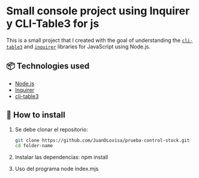 # Small console project using Inquirer y CLI-Table3 for js

This is a small project that I created with the goal of understanding the [`cli-table3`](https://www.npmjs.com/package/cli-table3) and [`inquirer`](https://www.npmjs.com/package/inquirer) libraries for JavaScript using Node.js.

## 📦 Technologies used

- [Node.js](https://nodejs.org/)
- [Inquirer](https://www.npmjs.com/package/inquirer)
- [cli-table3](https://www.npmjs.com/package/cli-table3)

## 🚀 How to install

1. Se debe clonar el repositorio:
   ```bash
   git clone https://github.com/JuanDLovisa/prueba-control-stock.git
   cd folder-name

2. Instalar las dependencias:
    npm install

3. Uso del programa
    node index.mjs